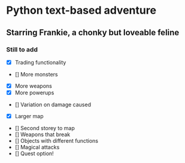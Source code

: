 # Python text-based adventure
## Starring Frankie, a chonky but loveable feline

### Still to add

- [X] Trading functionality
- [] More monsters
- [X] More weapons
- [X] More powerups
- [] Variation on damage caused
- [X] Larger map
- [] Second storey to map
- [] Weapons that break
- [] Objects with different functions
- [] Magical attacks
- [] Quest option!
